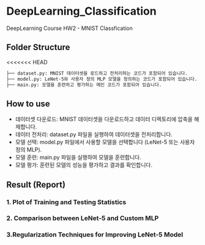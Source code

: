# DeepLearning_Classification
DeepLearning Course HW2 - MNIST Classfication

## Folder Structure
<<<<<<< HEAD
```bash
├── dataset.py: MNIST 데이터셋을 로드하고 전처리하는 코드가 포함되어 있습니다.
├── model.py: LeNet-5와 사용자 정의 MLP 모델을 정의하는 코드가 포함되어 있습니다.
├── main.py: 모델을 훈련하고 평가하는 메인 코드가 포함되어 있습니다.
```

## How to use
- 데이터셋 다운로드: MNIST 데이터셋을 다운로드하고 데이터 디렉토리에 압축을 해제합니다.
- 데이터 전처리: dataset.py 파일을 실행하여 데이터셋을 전처리합니다.
- 모델 선택: model.py 파일에서 사용할 모델을 선택합니다 (LeNet-5 또는 사용자 정의 MLP).
- 모델 훈련: main.py 파일을 실행하여 모델을 훈련합니다.
- 모델 평가: 훈련된 모델의 성능을 평가하고 결과를 확인합니다.

## Result (Report)
### 1. Plot of Training and Testing Statistics

### 2. Comparison between LeNet-5 and Custom MLP

### 3.Regularization Techniques for Improving LeNet-5 Model








